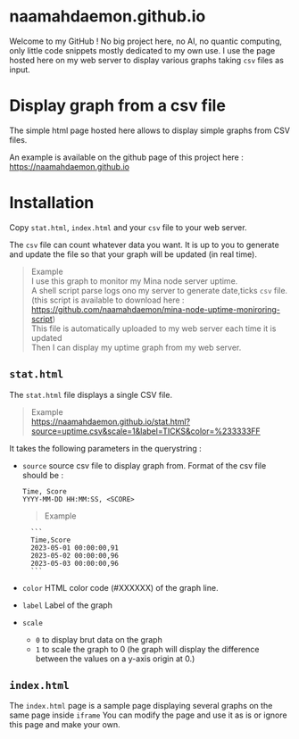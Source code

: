 # naamahdaemon.github.io
Welcome to my GitHub ! 
No big project here, no AI, no quantic computing, only little code snippets mostly dedicated to my own use. 
I use the page hosted here on my web server to display various graphs taking `csv` files as input. 

# Display graph from a csv file
The simple html page hosted here allows to display simple graphs from CSV files.

An example is available on the github page of this project here : https://naamahdaemon.github.io

# Installation
Copy `stat.html`, `index.html` and your `csv` file to your web server. 

The `csv` file can count whatever data you want. It is up to you to generate and update the file so that your graph will be updated (in real time). 

> Example    
> I use this graph to monitor my Mina node server uptime.    
> A shell script parse logs ono my server to generate date,ticks `csv` file. (this script is available to download here : https://github.com/naamahdaemon/mina-node-uptime-moniroring-script)    
> This file is automatically uploaded to my web server each time it is updated    
> Then I can display my uptime graph from my web server.    

## `stat.html`
The `stat.html` file displays a single CSV file.

> Example    
> https://naamahdaemon.github.io/stat.html?source=uptime.csv&scale=1&label=TICKS&color=%233333FF

It takes the following parameters in the querystring :

* `source`
    source csv file to display graph from. Format of the csv file should be :
    ```
    Time, Score
    YYYY-MM-DD HH:MM:SS, <SCORE>
    ```

    > Example

        ```
        Time,Score
        2023-05-01 00:00:00,91
        2023-05-02 00:00:00,96
        2023-05-03 00:00:00,96
        ```
 
* `color`
    HTML color code (#XXXXXX) of the graph line.

* `label`
    Label of the graph

* `scale`
    * `0` to display brut data on the graph
    * `1` to scale the graph to 0 (he graph will display the difference between the values on a y-axis origin at 0.)

## `index.html`
The `index.html` page is a sample page displaying several graphs on the same page inside `iframe`
You can modify the page and use it as is or ignore this page and make your own.



